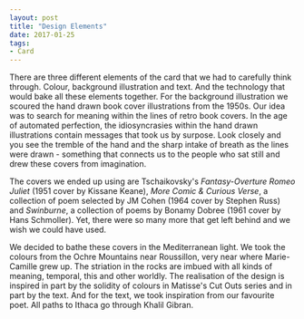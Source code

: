 ```yaml
---
layout: post
title: "Design Elements"
date: 2017-01-25
tags: 
- Card
---
```


There are three different elements of the card that we had to carefully think through. Colour, background illustration and text. And the technology that would bake all these elements together. For the background illustration we scoured the hand drawn book cover illustrations from the 1950s. Our idea was to search for meaning within the lines of retro book covers. In the age of automated perfection, the idiosyncrasies within the hand drawn illustrations contain messages that took us by surpose. Look closely and you see the tremble of the hand and the sharp intake of breath as the lines were drawn - something that connects us to the people who sat still and drew these covers from imagination. 

The covers we ended up using are Tschaikovsky's *Fantasy-Overture Romeo Juliet* (1951 cover by Kissane Keane), *More Comic & Curious Verse*, a collection of poem selected by JM Cohen (1964 cover by Stephen Russ) and *Swinburne*, a collection of poems by Bonamy Dobree (1961 cover by Hans Schmoller). Yet, there were so many more that get left behind and we wish we could have used.

We decided to bathe these covers in the Mediterranean light. We took the colours from the Ochre Mountains near Roussillon, very near where Marie-Camille grew up. The striation in the rocks are imbued with all kinds of meaning, temporal, this and other worldly. The realisation of the design is inspired in part by the solidity of colours in Matisse's Cut Outs series and in part by the text. And for the text, we took inspiration from our favourite poet. All paths to Ithaca go through Khalil Gibran.    



<!-- Designing the card has been a labour of love for us over the last six months. We have spent an inordinate amount of time meticulously researching various elements of the card. The objective has been to create a card that is evocative of who we are as a couple. -->

<!-- We tried to evoke an emotion in you through very careful use of colours. The cards is splashed with two colours, layered to represent the earth as it folds into the past and emerges anew with the passage of time. The colours hints towards the relationship between individual and collective. As far as we can reflect, there were two main influences for us. First is the colours of Ochre mountain near Roussillon. Marie-Camille grew up near Roussillon and these colours appeal to her in a very primal sense.  -->
